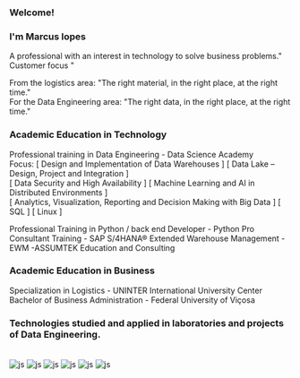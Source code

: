 
### Welcome!
### I'm Marcus lopes

A professional with an interest in technology to solve business problems." Customer focus "

From the logistics area: "The right material, in the right place, at the right time."\
For the Data Engineering area: "The right data, in the right place, at the right time."

### Academic Education in Technology

Professional training in Data Engineering - Data Science Academy \
Focus: [ Design and Implementation of Data Warehouses ] [ Data Lake – Design, Project and Integration ] \
[ Data Security and High Availability ] [ Machine Learning and AI in Distributed Environments ] \
[ Analytics, Visualization, Reporting and Decision Making with Big Data ] [ SQL ] [ Linux ]

Professional Training in Python / back end Developer - Python Pro \
Consultant Training - SAP S/4HANA® Extended Warehouse Management - EWM -ASSUMTEK Education and Consulting 


### Academic Education in Business
Specialization in Logistics - UNINTER International University Center \
Bachelor of Business Administration - Federal University of Viçosa

### Technologies studied and applied in laboratories and projects of Data Engineering.
<div style="display: inline_block"><br/>
<div style="display: inline_block">

  <img align="center" alt="js" src="https://img.shields.io/badge/Python-3776AB?style=for-the-badge&logo=python&logoColor=white" />
  <img align="center" alt="js" src="https://img.shields.io/badge/MySQL-00000F?style=for-the-badge&logo=mysql&logoColor=white" />
  <img align="center" alt="js" src="https://img.shields.io/badge/PostgreSQL-316192?style=for-the-badge&logo=postgresql&logoColor=white" />
  <img align="center" alt="js" src="https://img.shields.io/badge/MongoDB-4EA94B?style=for-the-badge&logo=mongodb&logoColor=white" />
  <img align="center" alt="js" src="https://img.shields.io/badge/Airflow-017CEE?style=for-the-badge&logo=Apache%20Airflow&logoColor=white" />
  <img align="center" alt="js" src="https://img.shields.io/badge/Linux-FCC624?style=for-the-badge&logo=linux&logoColor=black" />
  
